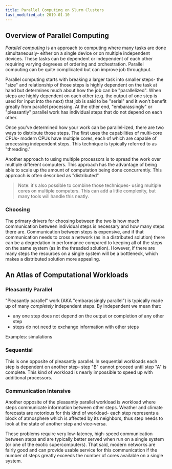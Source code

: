 ```yaml
---
title: Parallel Computing on Slurm Clusters
last_modified_at: 2019-01-10
---
```


## Overview of Parallel Computing

_Parallel computing_ is an approach to computing where many tasks are done
simultaneously- either on a single device or on multiple independent devices.
These tasks can be dependent or independent of each other requiring varying
degreees of ordering and orchestration.  Parallel computing can be quite
complicated but can improve job throughput.

Parallel computing starts with breaking a larger task into smaller steps- the
"size" and relationship of those steps is highly dependent on the task
at hand but determines much about how the job can be "parallelized".  When
steps are highly dependent on each other (e.g. the output of one step is used
for input into the next) that job is said to be "serial" and it won't benefit
greatly from parallel processing.  At the other end, "embarassingly" or
"pleasantly" parallel work has individual steps that do not depend on each
other.

Once you've determined how your work can be parallel-ized, there are two ways
to distribute those steps.  The first uses the capabilities of multi-core
CPUs- modern CPUs have multiple cores, each of which are capable of processing
independent steps.  This technique is typically referred to as "threading."

Another approach to using multiple processors is to spread the work over
multiple different computers.  This approach has the advantage of being
able to scale up the amount of computation being done concurrently.  This
approach is often described as "distributed"

> Note: it's also possible to combine those techniques- using multiple cores on
> multiple computers.  This can add a little complexity, but many tools will
> handle this neatly.

### Choosing

The primary drivers for choosing between the two is how much communication
between individual steps is necessary and how many steps there are.
Communication between steps is expensive, and if that communication needs to
cross a network (as in a distributed solution) there can be a degredation in
performance compared to keeping all of the steps on the same system (as in
the threaded solution).  However, if there are many steps the resources on a
single system will be a bottleneck, which makes a distributed solution more
appealing.

## An Atlas of Computational Workloads

### Pleasantly Parallel

"Pleasantly parallel" work (AKA "embarassingly parallel") is typically made up of many _completely_ independent steps.  By independent we mean that:

  - any one step does not depend on the output or completion of any other step
  - steps do not need to exchange information with other steps

Examples: simulations

### Sequential

This is one opposite of pleasantly parallel.  In sequential workloads each step
is dependent on another step- step "B" cannot proceed until step "A" is
complete. This kind of workload is nearly impossible to speed up with
additional processors.

### Communication Intensive

Another opposite of the pleasantly parallel workload is workload where steps
communicate information between other steps.  Weather and climate forecasts are
notorious for this kind of workload- each step represents a block of atmosphere
which is affected by its neighbors, thus step needs to look at the state of
another step and vice-versa.

These problems require very low-latency, high-speed communication between steps
and are typically better served when run on a single system (or one of the
exotic supercomputers).  That said, modern networks are fairly good and can
provide usable service for this communication if the number of steps greatly
exceeds the number of cores available on a single system.
